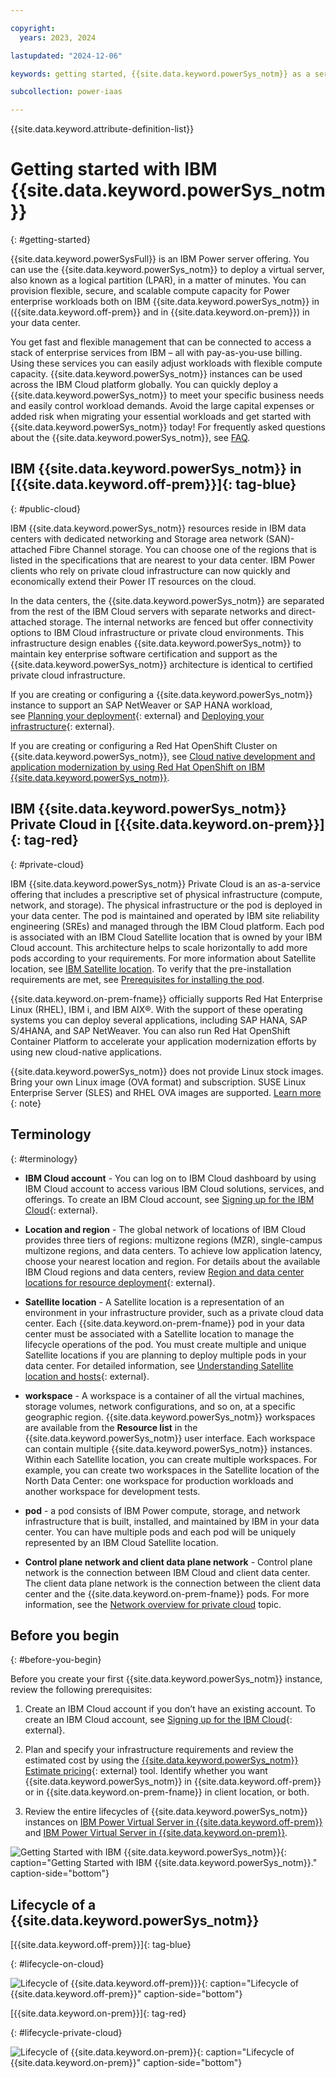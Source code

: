 ```yaml
---

copyright:
  years: 2023, 2024

lastupdated: "2024-12-06"

keywords: getting started, {{site.data.keyword.powerSys_notm}} as a service, iaas, private cloud, before you begin, terminology, video, how-to

subcollection: power-iaas

---
```


{{site.data.keyword.attribute-definition-list}}

# Getting started with IBM {{site.data.keyword.powerSys_notm}}
{: #getting-started}

{{site.data.keyword.powerSysFull}} is an IBM Power server offering. You can use the {{site.data.keyword.powerSys_notm}} to deploy a virtual server, also known as a logical partition (LPAR), in a matter of minutes. You can provision flexible, secure, and scalable compute capacity for Power enterprise workloads both on IBM {{site.data.keyword.powerSys_notm}} in ({{site.data.keyword.off-prem}} and in {{site.data.keyword.on-prem}}) in your data center.

You get fast and flexible management that can be connected to access a stack of enterprise services from IBM – all with pay-as-you-use billing. Using these services you can easily adjust workloads with flexible compute capacity. {{site.data.keyword.powerSys_notm}} instances can be used across the IBM Cloud platform globally. You can quickly deploy a {{site.data.keyword.powerSys_notm}} to meet your specific business needs and easily control workload demands. Avoid the large capital expenses or added risk when migrating your essential workloads and get started with {{site.data.keyword.powerSys_notm}} today! For frequently asked questions about the {{site.data.keyword.powerSys_notm}}, see [FAQ](/docs/power-iaas?topic=power-iaas-powervs-faqs).

## IBM {{site.data.keyword.powerSys_notm}} in [{{site.data.keyword.off-prem}}]{: tag-blue}
{: #public-cloud}


 IBM {{site.data.keyword.powerSys_notm}} resources reside in IBM data centers with dedicated networking and Storage area network (SAN)-attached Fibre Channel storage. You can choose one of the regions that is listed in the specifications that are nearest to your data center. IBM Power clients who rely on private cloud infrastructure can now quickly and economically extend their Power IT resources on the cloud.

In the data centers, the {{site.data.keyword.powerSys_notm}} are separated from the rest of the IBM Cloud servers with separate networks and direct-attached storage. The internal networks are fenced but offer connectivity options to IBM Cloud infrastructure or private cloud environments. This infrastructure design enables {{site.data.keyword.powerSys_notm}} to maintain key enterprise software certification and support as the {{site.data.keyword.powerSys_notm}} architecture is identical to certified private cloud infrastructure.

If you are creating or configuring a {{site.data.keyword.powerSys_notm}} instance to support an SAP NetWeaver or SAP HANA workload, see [Planning your deployment](https://cloud.ibm.com/docs/sap?topic=sap-power-vs-planning-items){: external} and [Deploying your infrastructure](https://cloud.ibm.com/docs/sap?topic=sap-power-vs-set-up-vpc-infrastructure){: external}.

If you are creating or configuring a Red Hat OpenShift Cluster on {{site.data.keyword.powerSys_notm}}, see [Cloud native development and application modernization by using Red Hat OpenShift on IBM {{site.data.keyword.powerSys_notm}}](/docs/power-iaas?topic=power-iaas-app-modernization-using-RedHat-openshift).


## IBM {{site.data.keyword.powerSys_notm}} Private Cloud in [{{site.data.keyword.on-prem}}]{: tag-red}
{: #private-cloud}

IBM {{site.data.keyword.powerSys_notm}} Private Cloud is an as-a-service offering that includes a prescriptive set of physical infrastructure (compute, network, and storage). The physical infrastructure or the pod is deployed in your data center. The pod is maintained and operated by IBM site reliability engineering (SREs) and managed through the IBM Cloud platform. Each pod is associated with an IBM Cloud Satellite location that is owned by your IBM Cloud account. This architecture helps to scale horizontally to add more pods according to your requirements. For more information about Satellite location, see [IBM Satellite location](/docs/power-iaas?topic=power-iaas-satellite-location-spec-private-cloud). To verify that the pre-installation requirements are met, see [Prerequisites for installing the pod](/docs/power-iaas?topic=power-iaas-pre_installation_checklist).




{{site.data.keyword.on-prem-fname}} officially supports Red Hat Enterprise Linux (RHEL), IBM i, and IBM AIX&reg;. With the support of these operating systems you can deploy several applications, including SAP HANA, SAP S/4HANA, and SAP NetWeaver. You can also run Red Hat OpenShift Container Platform to accelerate your application modernization efforts by using new cloud-native applications.

{{site.data.keyword.powerSys_notm}} does not provide Linux stock images. Bring your own Linux image (OVA format) and subscription. SUSE Linux Enterprise Server (SLES) and RHEL OVA images are supported. [Learn more](/docs/power-iaas?topic=power-iaas-using-linux)
{: note}




## Terminology
{: #terminology}

* **IBM Cloud account** - You can log on to IBM Cloud dashboard by using IBM Cloud account to access various IBM Cloud solutions, services, and offerings. To create an IBM Cloud account, see [Signing up for the IBM Cloud](https://cloud.ibm.com/registration){: external}.

* **Location and region** - The global network of locations of IBM Cloud provides three tiers of regions: multizone regions (MZR), single-campus multizone regions, and data centers. To achieve low application latency, choose your nearest location and region. For details about the available IBM Cloud regions and data centers, review [Region and data center locations for resource deployment](https://cloud.ibm.com/docs/overview?topic=overview-locations){: external}.

* **Satellite location** - A Satellite location is a representation of an environment in your infrastructure provider, such as a private cloud data center. Each {{site.data.keyword.on-prem-fname}} pod in your data center must be associated with a Satellite location to manage the lifecycle operations of the pod. You must create multiple and unique Satellite locations if you are planning to deploy multiple pods in your data center. For detailed information, see [Understanding Satellite location and hosts](https://cloud.ibm.com/docs/satellite?topic=satellite-location-host){: external}.

* **workspace** - A workspace is a container of all the virtual machines, storage volumes, network configurations, and so on, at a specific geographic region. {{site.data.keyword.powerSys_notm}} workspaces are available from the **Resource list** in the {{site.data.keyword.powerSys_notm}} user interface. Each workspace can contain multiple {{site.data.keyword.powerSys_notm}} instances. Within each Satellite location, you can create multiple workspaces. For example, you can create two workspaces in the Satellite location of the North Data Center: one workspace for production workloads and another workspace for development tests.

* **pod** - a pod consists of IBM Power compute, storage, and network infrastructure that is built, installed, and maintained by IBM in your data center. You can have multiple pods and each pod will be uniquely represented by an IBM Cloud Satellite location.

* **Control plane network and client data plane network** - Control plane network is the connection between IBM Cloud and client data center. The client data plane network is the connection between the client data center and the {{site.data.keyword.on-prem-fname}} pods. For more information, see the [Network overview for private cloud](/docs/power-iaas?topic=power-iaas-network-private-cloud) topic.

## Before you begin
{: #before-you-begin}

Before you create your first {{site.data.keyword.powerSys_notm}} instance, review the following prerequisites:

1. Create an IBM Cloud account if you don’t have an existing account. To create an IBM Cloud account, see [Signing up for the IBM Cloud](https://cloud.ibm.com/registration){: external}.

2. Plan and specify your infrastructure requirements and review the estimated cost by using the [{{site.data.keyword.powerSys_notm}} Estimate pricing](https://cloud.ibm.com/power/estimate){: external} tool. Identify whether you want {{site.data.keyword.powerSys_notm}} in {{site.data.keyword.off-prem}} or in {{site.data.keyword.on-prem-fname}} in client location, or both.

3. Review the entire lifecycles of {{site.data.keyword.powerSys_notm}} instances on [IBM Power Virtual Server in {{site.data.keyword.off-prem}}](/docs/power-iaas?topic=power-iaas-getting-started#lifecycle-on-cloud) and [IBM Power Virtual Server in {{site.data.keyword.on-prem}}](/docs/power-iaas?topic=power-iaas-getting-started#lifecycle-private-cloud).

![Getting Started with IBM {{site.data.keyword.powerSys_notm}}](./figures/PowerVS-lifecycle_overview_Dec2024.png "Getting Started with IBM {{site.data.keyword.powerSys_notm}}"){: caption="Getting Started with IBM {{site.data.keyword.powerSys_notm}}." caption-side="bottom"}


## Lifecycle of a {{site.data.keyword.powerSys_notm}}

[{{site.data.keyword.off-prem}}]{: tag-blue}

{: #lifecycle-on-cloud}

![Lifecycle of {{site.data.keyword.off-prem}}}](./figures/PowerVS-lifecycle_on-cloud_Dec2024.png "Lifecycle of {{site.data.keyword.off-prem}}"){: caption="Lifecycle of {{site.data.keyword.off-prem}}" caption-side="bottom"}



[{{site.data.keyword.on-prem}}]{: tag-red}

{: #lifecycle-private-cloud}

![Lifecycle of {{site.data.keyword.on-prem}}](./figures/PowerVS-lifecycle_private-cloud_Dec2024.png "Lifecycle of  {{site.data.keyword.on-prem}}"){: caption="Lifecycle of {{site.data.keyword.on-prem}}" caption-side="bottom"}
